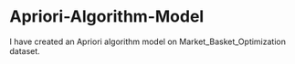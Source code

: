 # Apriori-Algorithm-Model
I have created an Apriori algorithm model on Market_Basket_Optimization dataset.
